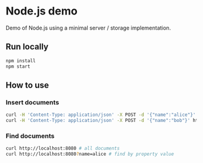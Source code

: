 # Node.js demo

Demo of Node.js using a minimal server / storage implementation.

## Run locally

```js
npm install
npm start
```

## How to use

### Insert documents

```sh
curl -H 'Content-Type: application/json' -X POST -d '{"name":"alice"}' http://localhost:8080/docs
curl -H 'Content-Type: application/json' -X POST -d '{"name":"bob"}' http://localhost:8080/docs
```

### Find documents

```sh
curl http://localhost:8080 # all documents
curl http://localhost:8080?name=alice # find by property value
```

